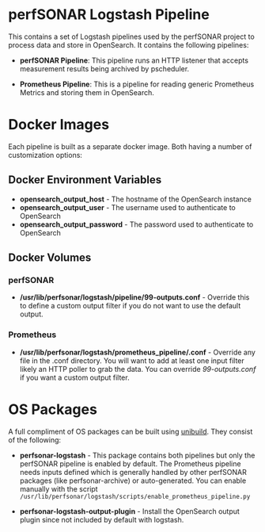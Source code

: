# perfSONAR Logstash Pipeline

This contains a set of Logstash pipelines used by the perfSONAR project to process data and store in OpenSearch. It contains the following pipelines:

- **perfSONAR Pipeline**: This pipeline runs an HTTP listener that accepts measurement results being archived by pscheduler.

- **Prometheus Pipeline**: This is a pipeline for reading generic Prometheus Metrics and storing them in OpenSearch. 

# Docker Images

Each pipeline is built as a separate docker image. Both having a number of customization options:

## Docker Environment Variables

- **opensearch_output_host** - The hostname of the OpenSearch instance
- **opensearch_output_user** - The username used to authenticate to OpenSearch
- **opensearch_output_password** - The password used to authenticate to OpenSearch


## Docker Volumes

### perfSONAR 
- **/usr/lib/perfsonar/logstash/pipeline/99-outputs.conf** - Override this to define a custom output filter if you do not want to use the default output.

### Prometheus
- **/usr/lib/perfsonar/logstash/prometheus_pipeline/<YOU-FILENAME-HERE>.conf** - Override any file in the .conf directory. You will want to add at least one input filter likely an HTTP poller to grab the data. You can override *99-outputs.conf* if you want a custom output filter. 

# OS Packages

A full compliment of OS packages can be built using [unibuild](https://github.com/perfsonar/unibuild). They consist of the following:

- **perfsonar-logstash** - This package contains both pipelines but only the perfSONAR pipeline is enabled by default. The Prometheus pipeline needs inputs defined which is generally handled by other perfSONAR packages (like perfsonar-archive) or auto-generated. You can enable manually with the script `/usr/lib/perfsonar/logstash/scripts/enable_prometheus_pipeline.py`

- **perfsonar-logstash-output-plugin** - Install the OpenSearch output plugin since not included by default with logstash. 
